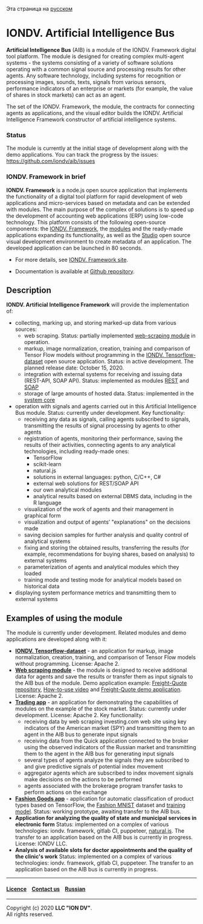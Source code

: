Эта страница на [русском](./README_RU.md)

# IONDV. Artificial Intelligence Bus

**Artificial Intelligence Bus** (AIB) is a module of the IONDV. Framework digital tool platform. The module is designed for creating complex multi-agent systems -  the systems consisting of a variety of software solutions operating with a common signal source and processing results for other agents.
Any software technology, including systems for recognition or processing images, sounds, texts, signals from various sensors, performance indicators of an enterprise or markets (for example, the value of shares in stock markets) can act as an agent.

The set of the IONDV. Framework, the module, the contracts for connecting agents as applications, and the visual editor builds the IONDV. Artificial Intelligence Framework constructor of artificial intelligence systems.

### Status
The module is currently at the initial stage of development along with the demo applications. You can track the progress by the issues: https://github.com/iondv/aib/issues

### IONDV. Framework in brief

**IONDV. Framework** is a node.js open source application that implements the functionality of a digital tool platform for rapid development of web applications and micro-services based on metadata and can be extended with modules. The main purpose of the complex of solutions is to speed up the development of accounting web applications (ERP) using low-code technology. This platform consists of the following open-source components: the [IONDV. Framework](https://github.com/iondv/framework), the [modules](https://github.com/topics/iondv-module) and the ready-made applications expanding its functionality, as well as the  [Studio](https://github.com/iondv/studio) open source visual development environment to create metadata of an application. The developed application can be launched in 80 seconds.

* For more details, see [IONDV. Framework site](https://iondv.com). 

* Documentation is available at [Github repository](https://github.com/iondv/framework/blob/master/docs/en/index.md).

## Description

**IONDV. Artificial Intelligence Framework** will provide the implementation of:
* collecting, marking up, and storing marked-up data from various sources:
  * web scraping. Status: partially implemented [web-scraping module](https://github.com/iondv/web-scraping) in operation.
  * markup, image normalization, creation, training and comparison of Tensor Flow models without programming in the [IONDV. Tensorflow-dataset](https://github.com/iondv/tensorflow-dataset) open source application. Status: in active development. The planned release date: October 15, 2020.
  * integration with external systems for receiving and issuing data (REST-API, SOAP API). 
     Status: implemented as modules [REST](https://github.com/iondv/rest) and [SOAP](https://github.com/iondv/soap)
  * storage of large amounts of hosted data. Status: implemented in the [system core](https://github.com/iondv/framework)
* operation with signals and agents carried out in this Artificial Intelligence Bus module. Status: currently under development. Key functionality:
  * receiving any data as signals, calling agents subscribed to signals, transmitting the results of signal processing by agents to other agents 
  * registration of agents, monitoring their performance, saving the results of their activities, connecting agents to any analytical technologies, including ready-made ones:
    * TensorFlow
    * scikit-learn
    * natural.js
    * solutions in external languages: python, C/C++, C#
    * external web solutions for REST/SOAP API
    * our own analytical modules
    * analytical results based on external DBMS data, including in the R language   
  * visualization of the work of agents and their management in graphical form
  * visualization and output of agents’ "explanations" on the decisions made
  * saving decision samples for further analysis and quality control of analytical systems
  * fixing and storing the obtained results, transferring the results (for example, recommendations for buying shares, based on analysis) to external systems
  * parameterization of agents and analytical modules which they loaded
  * training mode and testing mode for analytical models based on historical data
* displaying system performance metrics and transmitting them to external systems

## Examples of using the module
The module is currently under development. Related modules and demo applications are developed along with it:
 * **[IONDV. Tensorflow-dataset](https://github.com/iondv/tensorflow-dataset)** - an application for markup, image normalization, creation, training, and comparison of Tensor Flow models without programming. License: Apache 2.
 * **[Web scraping module](https://github.com/iondv/web-scraping)** - the module is designed to receive additional data for agents and save the results or transfer them as input signals to the AIB bus of the module. Demo application example: [Freight-Quote repository](https://github.com/iondv/freight-quote), [How-to-use video](https://www.youtube.com/watch?v=-2IfSOecc_w) and [Freight-Quote demo application](https://freight-quote.iondv.com). License: Apache 2.
 * **[Trading app](https://github.com/iondv/trading)** - an application for demonstrating the capabilities of modules on the example of the stock market. Status: currently under development.  License: Apache 2. Key functionality:
   * receiving data by web scraping investing.com web site using key indicators of the American market (SPY) and transmitting them to an agent in the AIB bus to generate input signals
   * receiving data from the Quick application connected to the broker using the observed indicators of the Russian market and transmitting them to the agent in the AIB bus for generating input signals
   * several types of agents analyze the signals they are subscribed to and give predictive signals of potential index movement
   * aggregator agents which are subscribed to index movement signals make decisions on the actions to be performed
   * agents associated with the brokerage program transfer tasks to perform actions on the exchange 
 * **[Fashion Goods app](https://github.com/iondv/fashion-goods)** - application for automatic classification of product types based on TensorFlow, the [Fashion MNIST](https://github.com/zalandoresearch/fashion-mnist) dataset and 
   [training model](https://www.tensorflow.org/tutorials/keras/classification?hl=ru). Status: working prototype, awaiting transfer to the AIB bus. 
 * **Application for analyzing the quality of state and municipal services in electronic form** Status:  implemented on a complex of various technologies: iondv. framework, gitlab CI, puppeteer, [natural.js](https://github.com/NaturalNode/natural).
    The transfer to an application based on the AIB bus is currently in progress. License: IONDV LLC.
 * **Analysis of available slots for doctor appointments and the quality of the clinic's work** Status: implemented on a complex of various technologies: iondv. framework, gitlab CI, puppeteer. The transfer to an application based on the AIB bus is currently in progress.
 
  
 --------------------------------------------------------------------------  
 
 
  #### [Licence](/LICENSE) &ensp;  [Contact us](https://iondv.ru) &ensp;  [Russian](./README_RU.md)   &ensp;           
 
 
 --------------------------------------------------------------------------  
 
 Copyright (c) 2020 **LLC "ION DV"**.  
 All rights reserved. 
